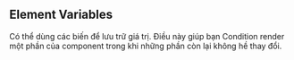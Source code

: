 ## Element Variables

Có thể dùng các biến để lưu trữ giá trị. Điều này giúp bạn Condition render một phần của component trong khi những phần còn lại không hề thay đổi.
